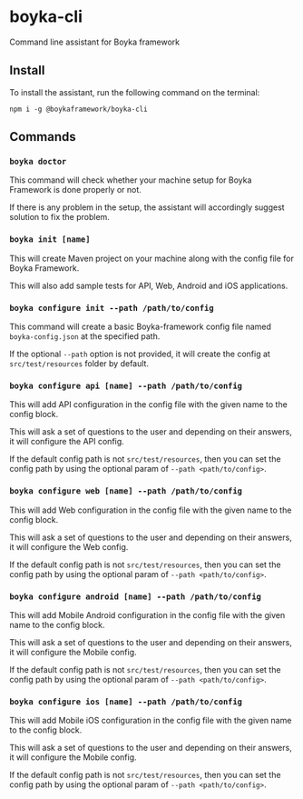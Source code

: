 # boyka-cli

Command line assistant for Boyka framework

## Install

To install the assistant, run the following command on the terminal:

```shell
npm i -g @boykaframework/boyka-cli
```

## Commands

### `boyka doctor`

This command will check whether your machine setup for Boyka Framework is done properly or not.

If there is any problem in the setup, the assistant will accordingly suggest solution to fix the problem.

### `boyka init [name]`

This will create Maven project on your machine along with the config file for Boyka Framework.

This will also add sample tests for API, Web, Android and iOS applications.

### `boyka configure init --path /path/to/config`

This command will create a basic Boyka-framework config file named `boyka-config.json` at the specified path.

If the optional `--path` option is not provided, it will create the config at `src/test/resources` folder by default.

### `boyka configure api [name] --path /path/to/config`

This will add API configuration in the config file with the given name to the config block.

This will ask a set of questions to the user and depending on their answers, it will configure the API config.

If the default config path is not `src/test/resources`, then you can set the config path by using the optional param of `--path <path/to/config>`.

### `boyka configure web [name] --path /path/to/config`

This will add Web configuration in the config file with the given name to the config block.

This will ask a set of questions to the user and depending on their answers, it will configure the Web config.

If the default config path is not `src/test/resources`, then you can set the config path by using the optional param of `--path <path/to/config>`.

### `boyka configure android [name] --path /path/to/config`

This will add Mobile Android configuration in the config file with the given name to the config block.

This will ask a set of questions to the user and depending on their answers, it will configure the Mobile config.

If the default config path is not `src/test/resources`, then you can set the config path by using the optional param of `--path <path/to/config>`.

### `boyka configure ios [name] --path /path/to/config`

This will add Mobile iOS configuration in the config file with the given name to the config block.

This will ask a set of questions to the user and depending on their answers, it will configure the Mobile config.

If the default config path is not `src/test/resources`, then you can set the config path by using the optional param of `--path <path/to/config>`.
